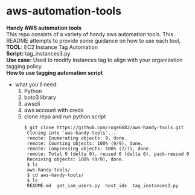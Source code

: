 # aws-automation-tools
**Handy AWS automation tools** <br>
This repo consists of a variety of handy aws automation tools. This README attempts to provide some guidance on how to use each tool,<br>
**TOOL:** EC2 Instance Tag Automation <br>
**Script:** tag_instances3.py <br>
**Use case:** Used to modify instances tag to align with your organization tagging policy. <br>
  **How to use tagging automation script** <br>
   - what you'll need:
     1. Python<br>
     2. boto3 library<br>
     2. awscli<br>
     3. aws account with creds<br>
     4. clone repo and run python script<br>
        ```
        $ git clone https://github.com/roge6682/aws-handy-tools.git
         Cloning into 'aws-handy-tools'...
         remote: Enumerating objects: 9, done.
         remote: Counting objects: 100% (9/9), done.
         remote: Compressing objects: 100% (7/7), done.
         remote: Total 9 (delta 0), reused 6 (delta 0), pack-reused 0
         Receiving objects: 100% (9/9), done.
         $ ls
         aws-handy-tools/
         $ cd aws-handy-tools/
         $ ls
         README.md  get_iam_users.py  host_ids  tag_instances3.py
         ```


